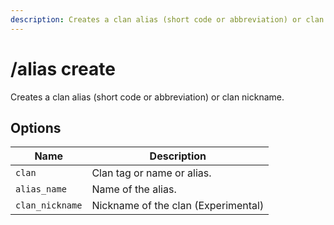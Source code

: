 ```yaml
---
description: Creates a clan alias (short code or abbreviation) or clan nickname.
---
```


# /alias create

Creates a clan alias (short code or abbreviation) or clan nickname.

## Options

| Name | Description |
|------|-------------|
| `clan` | Clan tag or name or alias. |
| `alias_name` | Name of the alias. |
| `clan_nickname` | Nickname of the clan (Experimental) |

